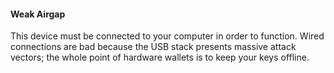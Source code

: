 #### Weak Airgap
This device must be connected to your computer in order to function.
Wired connections are bad because the USB stack presents massive attack vectors; the whole point of hardware wallets is to keep your keys offline.


